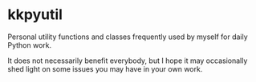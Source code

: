 # kkpyutil
Personal utility functions and classes frequently used by myself for daily Python work.

It does not necessarily benefit everybody, but I hope it may occasionally shed light on some issues you may have in your own work.
